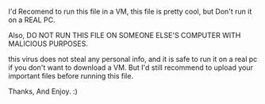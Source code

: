 I'd Recomend to run this file in a VM, this file is pretty cool, but Don't run it on a REAL PC.


Also, DO NOT RUN THIS FILE ON SOMEONE ELSE'S COMPUTER WITH MALICIOUS PURPOSES.

this virus does not steal any personal info, and it is safe to run it on a real pc if you don't want to download a VM. But I'd still recommend to upload your important files before running this file.

Thanks, And Enjoy. :)
